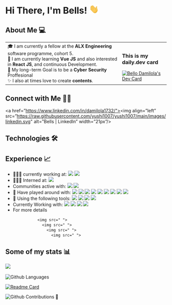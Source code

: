 # Hi There, I'm Bells! <img  src="https://raw.githubusercontent.com/ABSphreak/ABSphreak/master/gifs/Hi.gif" width="30px"> 



<h2>About Me  💻 </h2> 

<table>
<tr>
  <td valign="center">
    🎓 I am currently a fellow at the <strong>ALX Engineering</strong> software programme, cohort 5. <br>
    🌱 I am currently learning <strong>Vue JS</strong> and also interested in <strong>React JS</strong>, and continuous Development. <br>
    🎯 My long-term Goal is to be a <strong>Cyber Security</strong> Proffesional <br>
    ✨ I also at times love to create <strong>contents</strong>.
<td >
  <h3> This is my daily.dev card </h3>
    <a href="https://app.daily.dev/Damilola1732">
      <img src="https://api.daily.dev/devcards/8102222db6c64075af918f68a4181a5d.png?r=ubi" width="400" alt="Bello Damilola's Dev Card"/>
  </a>
  </td>
</tr>
</table>

<h2> Connect with Me 🤝🏾 </h2> 

<a href=”https://www.linkedin.com/in/damilola1732/"><img align=”left” src=”https://raw.githubusercontent.com/yushi1007/yushi1007/main/images/linkedin.svg" alt=”Bells | LinkedIn” width=”21px”/></a>


<h2> Technologies 🛠️ </h2>



<h2> Experience 📈 </h2>
<ul>
  <li> 👨🏽‍💻 currently working at: <img src="https://img.shields.io/badge/-.%20%20%20%20%20Digital%20agency%20%20%20%20%20%20-orange"> <img src="https://img.shields.io/badge/-.%20%20%20%20%20%20ALX%20SE-lightgrey">  </li>
  <li> 👨🏽‍💻 Interned at: <img src="https://img.shields.io/badge/-.%20%20%20%20%20TIIDELab-blue"> </li>
   <li> Communities active with: <img src="https://img.shields.io/badge/code-Lagos%20Dev.%20community-yellow ">
                <img src=" https://img.shields.io/badge/TIIDELab-Dev.%20community-yellowgreen"> </li> 
   <li> 🔭 Have played around with:  <img src="https://camo.githubusercontent.com/76f7578b434c64b20c3029c2bec1941dd6bddcf10c89027edbb37a27a20e0c03/68747470733a2f2f696d672e736869656c64732e696f2f62616467652f48746d6c352d2545322539382538352545322539382538352545322539382538362d6c69676874677265793f6c6162656c436f6c6f723d326262633861266c6f676f3d48746d6c35267374796c653d666f722d7468652d6261646765266c6f676f436f6c6f723d7768697465">
     <img src="https://camo.githubusercontent.com/3a0f693cfa032ea4404e8e02d485599bd0d192282b921026e89d271aaa3d7565/68747470733a2f2f696d672e736869656c64732e696f2f62616467652f435353332d3135373242363f7374796c653d666f722d7468652d6261646765266c6f676f3d63737333266c6f676f436f6c6f723d7768697465">
     <img src=" https://camo.githubusercontent.com/2b402b02f0969375e7f83c3859947b4e89cf525f3de3eeec309c8318351fddf6/68747470733a2f2f696d672e736869656c64732e696f2f62616467652f2d426f6f7473747261702d4541454145413f7374796c653d666c61742d737175617265266c6f676f3d626f6f747374726170266c6f676f436f6c6f723d363733453931">
     <img src=" https://camo.githubusercontent.com/e9b080a6541e5355827ea91b6a0302cbbc54af4705b0c6b0f1561a0957ced2fb/68747470733a2f2f696d672e736869656c64732e696f2f62616467652f5461696c77696e645f4353532d3338423241433f7374796c653d666f722d7468652d6261646765266c6f676f3d7461696c77696e642d637373266c6f676f436f6c6f723d7768697465">
   <img src="https://camo.githubusercontent.com/3a0f693cfa032ea4404e8e02d485599bd0d192282b921026e89d271aaa3d7565/68747470733a2f2f696d672e736869656c64732e696f2f62616467652f435353332d3135373242363f7374796c653d666f722d7468652d6261646765266c6f676f3d63737333266c6f676f436f6c6f723d7768697465">
       
  <img src=" https://camo.githubusercontent.com/7cd014f2acc132862479990cbd13108602d13381efeed9d761651c5f7ba2e54d/68747470733a2f2f696d672e736869656c64732e696f2f62616467652f2d5461696c77696e642d3338423241433f7374796c653d706c6173746963266c6f676f3d7461696c77696e642d637373266c6f676f436f6c6f723d7768697465">
        <img src=" https://camo.githubusercontent.com/77eb562672841cedcc29c58f55dea4aeb55305de2986772cf54ebbc31380f103/68747470733a2f2f696d672e736869656c64732e696f2f62616467652f432532332d3635303039343f6c6f676f3d432d5368617270">
          <img src="https://camo.githubusercontent.com/1b7dd7d164fbd6217c01ae4b556390e60b4721f860a69482a685b2c1c9c9069a/68747470733a2f2f696d672e736869656c64732e696f2f62616467652f2d567565746966792d626c61636b3f7374796c653d666c61742d737175617265266c6f676f3d76756574696679 ">
            <img src="https://camo.githubusercontent.com/cc663b44f5f2d7e674990fd054d828aae0e30ec8df36768e5f5552978da1cfdf/68747470733a2f2f696d672e736869656c64732e696f2f62616467652f2d507974686f6e2d3333333333333f7374796c653d666c6174266c6f676f3d707974686f6e "> </li>
  <li> 🔧 Using the following tools: <img src="https://camo.githubusercontent.com/97c96464ad911fabe685e106dcf52caf1e0044915b655e02656dbcd73a7d5be9/68747470733a2f2f696d672e736869656c64732e696f2f62616467652f5653253230436f64652d696e666f726d6174696f6e616c3f7374796c653d666c6174266c6f676f3d76697375616c2d73747564696f2d636f6465266c6f676f436f6c6f723d30303741434326636f6c6f723d323338363336266c6162656c436f6c6f723d666666666666"> 
    <img src="https://camo.githubusercontent.com/2f4cfda3ad13edc21f4d77762d28f953af402b3fcf880d478f0df7f758b82d3a/68747470733a2f2f696d672e736869656c64732e696f2f62616467652f4769744875622d696e666f726d6174696f6e616c3f7374796c653d666c6174266c6f676f3d676974687562266c6f676f436f6c6f723d66666666666626636f6c6f723d323338363336266c6162656c436f6c6f723d313831373137">  
    <img src=" https://camo.githubusercontent.com/97c96464ad911fabe685e106dcf52caf1e0044915b655e02656dbcd73a7d5be9/68747470733a2f2f696d672e736869656c64732e696f2f62616467652f5653253230436f64652d696e666f726d6174696f6e616c3f7374796c653d666c6174266c6f676f3d76697375616c2d73747564696f2d636f6465266c6f676f436f6c6f723d30303741434326636f6c6f723d323338363336266c6162656c436f6c6f723d666666666666"> 
    <img src="https://camo.githubusercontent.com/4b27cac41dd7639389c606e8ba44d759b2bc52b251e7b00d83696cb17aa632ab/68747470733a2f2f696d672e736869656c64732e696f2f62616467652f4749542d696e666f726d6174696f6e616c3f7374796c653d666c6174266c6f676f3d676974266c6f676f436f6c6f723d66666666666626636f6c6f723d323338363336266c6162656c436f6c6f723d463035303332"> </li>
  <li> Currently Working with:  <img src="https://camo.githubusercontent.com/d8971eb578649b5861b3b3694bc2684ff4bf5bb346042b20f8f6e26010dce374/68747470733a2f2f696d672e736869656c64732e696f2f62616467652f52656163742d3631444146423f7374796c653d666c6174266c6f676f3d7265616374266c6f676f436f6c6f723d7768697465">
    <img src="https://camo.githubusercontent.com/48b088af2f410308330bc8599f5e7984de96951a7f7f069c349ff0509e6de48e/68747470733a2f2f696d672e736869656c64732e696f2f62616467652f52656475782d696e666f726d6174696f6e616c3f7374796c653d666c6174266c6f676f3d5265647578266c6f676f436f6c6f723d776869746526636f6c6f723d323338363336266c6162656c436f6c6f723d373634414243">
     <img src="https://camo.githubusercontent.com/e1158aa1510d2ff201f94fb15831ae9585b23668e4888a98033d98a036eaa6d4/68747470733a2f2f696d672e736869656c64732e696f2f62616467652f5655452d3030383030302e7376673f267374796c653d666c6174266c6f676f3d7675652e6a73266c6f676f436f6c6f723d7768697465 ">
    <img src="https://camo.githubusercontent.com/90acd4bf84162e84336363f9f2c5920c532da5435baa99b391ced965acee2f0b/68747470733a2f2f696d672e736869656c64732e696f2f62616467652f2d567565582d3032374135383f7374796c653d666c61742d737175617265266c6162656c436f6c6f723d303237413538266c6f676f3d767565646f746a73">
  </li>
  <li> For more details </li>
</ul>
  
  
 

                  <img src=" ">
                    <img src=" ">
                      <img src=" ">
                        <img src=" ">
     
      
 
 
 
 
 
 
 




## Some of my stats :bar_chart:

<img src="https://github-readme-stats.vercel.app/api?username=Damilola1732&show_icons=true&theme=radical&include_all_commits=true">

<br>


![Github Languages](https://github-readme-stats.vercel.app/api/top-langs/?username=Damilola1732&layout=compact&count_private=true)

[![Readme Card](https://github-readme-stats.vercel.app/api/pin/?username=Damilola1732&show_icons=true&hide_border=true&theme=dark&repo=zext-mini-player)](https://github.com/https://github.com/Damilola1732/zext-mini-player)

![Github Contributions](https://github-readme-streak-stats.herokuapp.com/?user=Damilola1732&hide_border=true)
👋
